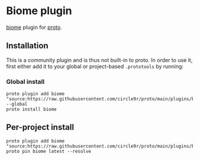 # Biome plugin

[biome](https://biomejs.dev) plugin for [proto](https://github.com/moonrepo/proto).

## Installation

This is a community plugin and is thus not built-in to proto. In order to use it, first either add it to your global or project-based `.prototools` by running:

### Global install

```shell
proto plugin add biome "source:https://raw.githubusercontent.com/circle9r/proto/main/plugins/biome/plugin.toml" --global
proto install biome
```

## Per-project install

```shell
proto plugin add biome "source:https://raw.githubusercontent.com/circle9r/proto/main/plugins/biome/plugin.toml"
proto pin biome latest --resolve
```